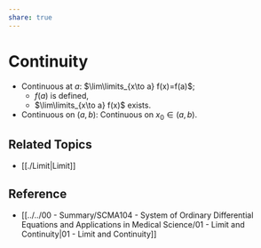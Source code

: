 ```yaml
---
share: true
---
```


# Continuity

- Continuous at $a$: $\lim\limits_{x\to a} f(x)=f(a)$;
	- $f(a)$ is defined,
	- $\lim\limits_{x\to a} f(x)$ exists.
- Continuous on $\left(a,b\right)$: Continuous on $x_0\in\left(a,b\right)$.

## Related Topics

- [[./Limit|Limit]]

## Reference

- [[../../00 - Summary/SCMA104 - System of Ordinary Differential Equations and Applications in Medical Science/01 - Limit and Continuity|01 - Limit and Continuity]]
